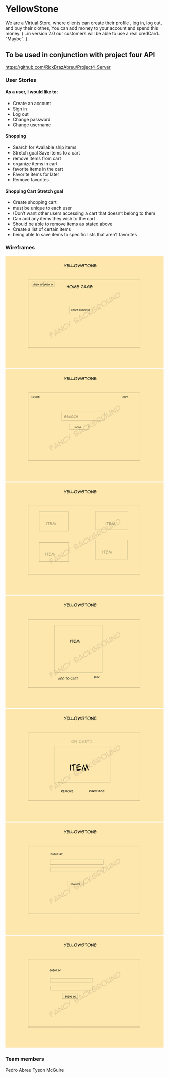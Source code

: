 # YellowStone
  We are a Virtual Store, where clients can create their profile , log in, log out, and buy their clothes, You can add money to your account and spend this money.
   (...in version 2.0  our customers will be able to use a real credCard.. "Maybe"..).


## To be used in conjunction with project four API
https://github.com/RickBrazAbreu/Project4-Server

### User Stories

#### As a user, I would like to:

- Create an account
- Sign in
- Log out
- Change password
- Change username 

#### Shopping

- Search for Available ship items
- Stretch goal Save items to a cart
- 	remove items from cart
- 	organize items in cart
- 	favorite items in the cart
- Favorite items for later
- Remove favorites

#### Shopping Cart Stretch goal

- Create shopping cart
- 	must be unique to each user
- 	(Don’t want other users accessing a cart that doesn’t belong to them
- Can add any items they wish to the cart
- Should be able to remove items as stated above
- Create a list of certain items 
- 	being able to save items to specific lists that aren’t favorites



### Wireframes

![](./planning/wireframes/1.jpg)
![](./planning/wireframes/2.jpg)
![](./planning/wireframes/3.jpg)
![](./planning/wireframes/4.jpg)
![](./planning/wireframes/5.jpg)
![](./planning/wireframes/6.jpg)
![](./planning/wireframes/7.jpg)

### Team members

Pedro Abreu
Tyson McGuire